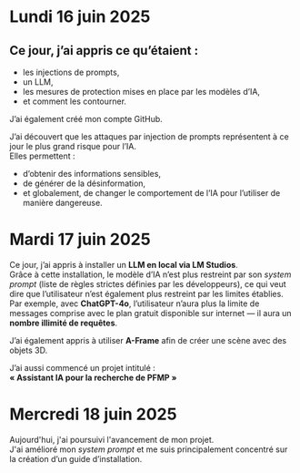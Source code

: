 # Lundi 16 juin 2025

## Ce jour, j’ai appris ce qu’étaient :

- les injections de prompts,
- un LLM,
- les mesures de protection mises en place par les modèles d’IA,
- et comment les contourner.

J’ai également créé mon compte GitHub.

J’ai découvert que les attaques par injection de prompts représentent à ce jour le plus grand risque pour l’IA.  
Elles permettent :

- d’obtenir des informations sensibles,  
- de générer de la désinformation,  
- et globalement, de changer le comportement de l’IA pour l’utiliser de manière dangereuse.

# Mardi 17 juin 2025

Ce jour, j’ai appris à installer un **LLM en local via LM Studios**.  
Grâce à cette installation, le modèle d’IA n’est plus restreint par son *system prompt* (liste de règles strictes définies par les développeurs), ce qui veut dire que l’utilisateur n’est également plus restreint par les limites établies.  
Par exemple, avec **ChatGPT-4o**, l’utilisateur n’aura plus la limite de messages comprise avec le plan gratuit disponible sur internet — il aura un **nombre illimité de requêtes**.

J’ai également appris à utiliser **A-Frame** afin de créer une scène avec des objets 3D.

J’ai aussi commencé un projet intitulé :  
**« Assistant IA pour la recherche de PFMP »**

# Mercredi 18 juin 2025

Aujourd'hui, j'ai poursuivi l'avancement de mon projet.  
J'ai amélioré mon *system prompt* et me suis principalement concentré sur la création d’un guide d’installation.



